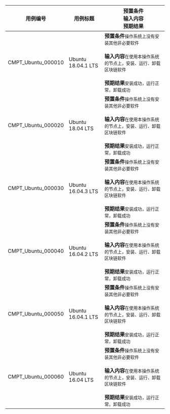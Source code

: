 |用例编号|用例标题|预置条件<br>输入内容<br>预期结果|
|----------------|----------------|----------------|
|<a name="CMPT_Ubuntu_000010"></a>CMPT_Ubuntu_000010|Ubuntu 18.04.1 LTS|**预置条件**`操作系统上没有安装其他非必要软件`<br><br>**输入内容**`在使用本操作系统的节点上，安装、运行、卸载区块链软件`<br><br>**预期结果**`安装成功，运行正常，卸载成功`|
|<a name="CMPT_Ubuntu_000020"></a>CMPT_Ubuntu_000020|Ubuntu 18.04 LTS|**预置条件**`操作系统上没有安装其他非必要软件`<br><br>**输入内容**`在使用本操作系统的节点上，安装、运行、卸载区块链软件`<br><br>**预期结果**`安装成功，运行正常，卸载成功`|
|<a name="CMPT_Ubuntu_000030"></a>CMPT_Ubuntu_000030|Ubuntu 16.04.3 LTS|**预置条件**`操作系统上没有安装其他非必要软件`<br><br>**输入内容**`在使用本操作系统的节点上，安装、运行、卸载区块链软件`<br><br>**预期结果**`安装成功，运行正常，卸载成功`|
|<a name="CMPT_Ubuntu_000040"></a>CMPT_Ubuntu_000040|Ubuntu 16.04.2 LTS|**预置条件**`操作系统上没有安装其他非必要软件`<br><br>**输入内容**`在使用本操作系统的节点上，安装、运行、卸载区块链软件`<br><br>**预期结果**`安装成功，运行正常，卸载成功`|
|<a name="CMPT_Ubuntu_000050"></a>CMPT_Ubuntu_000050|Ubuntu 16.04.1 LTS|**预置条件**`操作系统上没有安装其他非必要软件`<br><br>**输入内容**`在使用本操作系统的节点上，安装、运行、卸载区块链软件`<br><br>**预期结果**`安装成功，运行正常，卸载成功`|
|<a name="CMPT_Ubuntu_000060"></a>CMPT_Ubuntu_000060|Ubuntu 16.04 LTS|**预置条件**`操作系统上没有安装其他非必要软件`<br><br>**输入内容**`在使用本操作系统的节点上，安装、运行、卸载区块链软件`<br><br>**预期结果**`安装成功，运行正常，卸载成功`|
